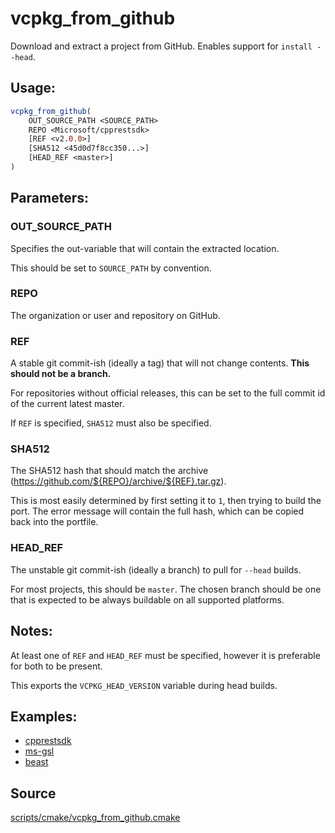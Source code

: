 # vcpkg_from_github

Download and extract a project from GitHub. Enables support for `install --head`.

## Usage:
```cmake
vcpkg_from_github(
    OUT_SOURCE_PATH <SOURCE_PATH>
    REPO <Microsoft/cpprestsdk>
    [REF <v2.0.0>]
    [SHA512 <45d0d7f8cc350...>]
    [HEAD_REF <master>]
)
```

## Parameters:
### OUT_SOURCE_PATH
Specifies the out-variable that will contain the extracted location.

This should be set to `SOURCE_PATH` by convention.

### REPO
The organization or user and repository on GitHub.

### REF
A stable git commit-ish (ideally a tag) that will not change contents. **This should not be a branch.**

For repositories without official releases, this can be set to the full commit id of the current latest master.

If `REF` is specified, `SHA512` must also be specified.

### SHA512
The SHA512 hash that should match the archive (https://github.com/${REPO}/archive/${REF}.tar.gz).

This is most easily determined by first setting it to `1`, then trying to build the port. The error message will contain the full hash, which can be copied back into the portfile.

### HEAD_REF
The unstable git commit-ish (ideally a branch) to pull for `--head` builds.

For most projects, this should be `master`. The chosen branch should be one that is expected to be always buildable on all supported platforms.

## Notes:
At least one of `REF` and `HEAD_REF` must be specified, however it is preferable for both to be present.

This exports the `VCPKG_HEAD_VERSION` variable during head builds.

## Examples:

* [cpprestsdk](https://github.com/Microsoft/vcpkg/blob/master/ports/cpprestsdk/portfile.cmake)
* [ms-gsl](https://github.com/Microsoft/vcpkg/blob/master/ports/ms-gsl/portfile.cmake)
* [beast](https://github.com/Microsoft/vcpkg/blob/master/ports/beast/portfile.cmake)

## Source
[scripts/cmake/vcpkg_from_github.cmake](https://github.com/Microsoft/vcpkg/blob/master/scripts/cmake/vcpkg_from_github.cmake)
